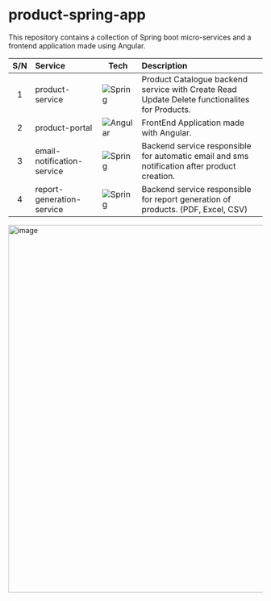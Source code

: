 # product-spring-app

This repository contains a collection of Spring boot micro-services and a frontend application made using Angular.

| S/N | Service                    | Tech                                                                                                            | Description                                                                                   |
| :-: | :------------------------- | --------------------------------------------------------------------------------------------------------------- | :-------------------------------------------------------------------------------------------- |
|  1  | product-service            | ![Spring](https://img.shields.io/badge/spring-%236DB33F.svg?style=for-the-badge&logo=spring&logoColor=white)    | Product Catalogue backend service with Create Read Update Delete functionalites for Products. |
|  2  | product-portal             | ![Angular](https://img.shields.io/badge/angular-%23DD0031.svg?style=for-the-badge&logo=angular&logoColor=white) | FrontEnd Application made with Angular.                                                       |
|  3  | email-notification-service | ![Spring](https://img.shields.io/badge/spring-%236DB33F.svg?style=for-the-badge&logo=spring&logoColor=white)    | Backend service responsible for automatic email and sms notification after product creation.  |
|  4  | report-generation-service  | ![Spring](https://img.shields.io/badge/spring-%236DB33F.svg?style=for-the-badge&logo=spring&logoColor=white)    | Backend service responsible for report generation of products. (PDF, Excel, CSV)              |

<img width="729" alt="image" src="https://user-images.githubusercontent.com/55999865/178815246-ff5e4bcb-2de8-4b1b-90fa-0cdee0a53353.png">
